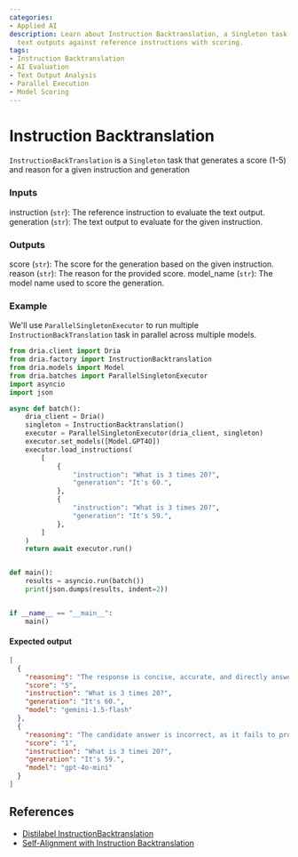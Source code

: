 ```yaml
---
categories:
- Applied AI
description: Learn about Instruction Backtranslation, a Singleton task for evaluating
  text outputs against reference instructions with scoring.
tags:
- Instruction Backtranslation
- AI Evaluation
- Text Output Analysis
- Parallel Execution
- Model Scoring
---
```


# Instruction Backtranslation

`InstructionBackTranslation` is a `Singleton` task that generates a score (1-5) and reason for a given instruction and generation 

### Inputs
instruction (`str`): The reference instruction to evaluate the text output.
generation (`str`): The text output to evaluate for the given instruction.

### Outputs
score (`str`): The score for the generation based on the given instruction.
reason (`str`): The reason for the provided score.
model_name (`str`): The model name used to score the generation.

### Example

We'll use `ParallelSingletonExecutor` to run multiple `InstructionBackTranslation` task in parallel across multiple models.

```python
from dria.client import Dria
from dria.factory import InstructionBacktranslation
from dria.models import Model
from dria.batches import ParallelSingletonExecutor
import asyncio
import json

async def batch():
    dria_client = Dria()
    singleton = InstructionBacktranslation()
    executor = ParallelSingletonExecutor(dria_client, singleton)
    executor.set_models([Model.GPT4O])
    executor.load_instructions(
        [
            {
                "instruction": "What is 3 times 20?",
                "generation": "It's 60.",
            },
            {
                "instruction": "What is 3 times 20?",
                "generation": "It's 59.",
            },
        ]
    )
    return await executor.run()


def main():
    results = asyncio.run(batch())
    print(json.dumps(results, indent=2))


if __name__ == "__main__":
    main()

```

#### Expected output

```json
[
  {
    "reasoning": "The response is concise, accurate, and directly answers the user's question.  There's no unnecessary information or fluff. It's a perfect example of a simple, effective AI assistant response.",
    "score": "5",
    "instruction": "What is 3 times 20?",
    "generation": "It's 60.",
    "model": "gemini-1.5-flash"
  },
  {
    "reasoning": "The candidate answer is incorrect, as it fails to provide the correct answer to the math question \"What is 3 times 20?\" The correct response should be \"The answer is 60.\" Since the candidate answer gives an incorrect result and does not demonstrate any helpfulness or relevance to the user's request, it is a poor response overall.",
    "score": "1",
    "instruction": "What is 3 times 20?",
    "generation": "It's 59.",
    "model": "gpt-4o-mini"
  }
]
```

## References

- [Distilabel InstructionBacktranslation](https://distilabel.argilla.io/latest/components-gallery/tasks/instructionbacktranslation/)
- [Self-Alignment with Instruction Backtranslation](https://arxiv.org/pdf/2308.06259)